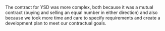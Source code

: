 The contract for YSD was more complex, both because it was a mutual contract (buying and selling an equal number in either direction) and also because we took more time and care to specify requirements and create a development plan to meet our contractual goals.